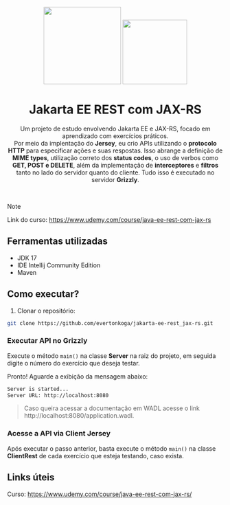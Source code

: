 <center>
  <p align="center">
    <img src="https://github.com/evertonkoga/jakarta-ee-rest_jax-rs/assets/54872138/838e7f17-8e3b-40d9-9aee-64f4ca10aacb" width="180"/>
    <img src="https://github.com/evertonkoga/jakarta-ee-rest_jax-rs/assets/54872138/845f9365-157e-4063-80af-7ef9b071571a" width="150" height="150"/>
  </p>  
  <h1 align="center">Jakarta EE REST com JAX-RS</h1>
  <p align="center">
    Um projeto de estudo envolvendo Jakarta EE e JAX-RS, focado em aprendizado com exercícios práticos.<br />
    Por meio da implentação do <b>Jersey</b>, eu crio APIs utilizando o <b>protocolo HTTP</b> para especificar ações e suas respostas. Isso abrange a definição de <b>MIME types</b>, utilização correto dos <b>status codes</b>, o uso de verbos como <b>GET, POST e DELETE</b>, além da implementação de <b>interceptores</b> e <b>filtros</b> tanto no lado do servidor quanto do cliente. Tudo isso é executado no servidor <b>Grizzly</b>.
  </p>
</center>
<br />

> [!NOTE]
> Link do curso: https://www.udemy.com/course/java-ee-rest-com-jax-rs

## Ferramentas utilizadas

- JDK 17
- IDE Intellij Community Edition
- Maven

## Como executar?

1. Clonar o repositório:
```sh
git clone https://github.com/evertonkoga/jakarta-ee-rest_jax-rs.git
```

### Executar API no Grizzly

Execute o método `main()` na classe **Server** na raiz do projeto, em seguida digite o número do exercício que deseja testar.

Pronto! Aguarde a exibição da mensagem abaixo:

```sh
Server is started...
Server URL: http://localhost:8080
```
> Caso queira acessar a documentação em WADL acesse o link http://localhost:8080/application.wadl.

### Acesse a API via Client Jersey

Após executar o passo anterior, basta execute o método `main()` na classe **ClientRest** de cada exercício que esteja testando, caso exista.

## Links úteis
Curso: https://www.udemy.com/course/java-ee-rest-com-jax-rs/
